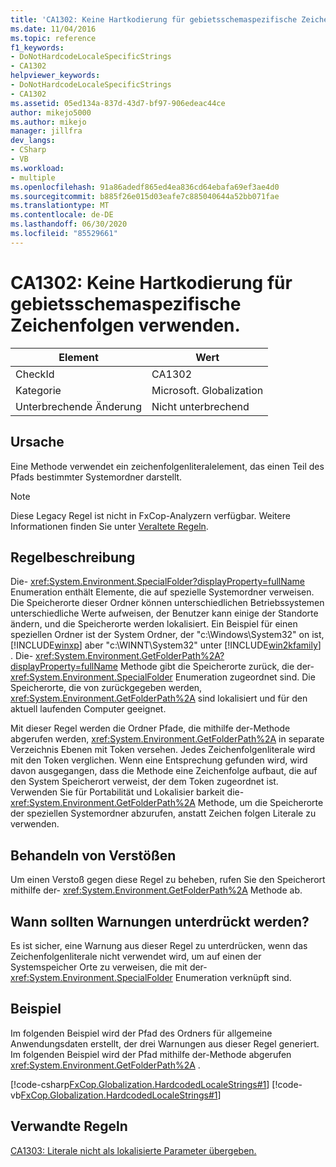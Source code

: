 ```yaml
---
title: 'CA1302: Keine Hartkodierung für gebietsschemaspezifische Zeichenfolgen verwenden.'
ms.date: 11/04/2016
ms.topic: reference
f1_keywords:
- DoNotHardcodeLocaleSpecificStrings
- CA1302
helpviewer_keywords:
- DoNotHardcodeLocaleSpecificStrings
- CA1302
ms.assetid: 05ed134a-837d-43d7-bf97-906edeac44ce
author: mikejo5000
ms.author: mikejo
manager: jillfra
dev_langs:
- CSharp
- VB
ms.workload:
- multiple
ms.openlocfilehash: 91a86adedf865ed4ea836cd64ebafa69ef3ae4d0
ms.sourcegitcommit: b885f26e015d03eafe7c885040644a52bb071fae
ms.translationtype: MT
ms.contentlocale: de-DE
ms.lasthandoff: 06/30/2020
ms.locfileid: "85529661"
---
```

# <a name="ca1302-do-not-hardcode-locale-specific-strings"></a>CA1302: Keine Hartkodierung für gebietsschemaspezifische Zeichenfolgen verwenden.

|Element|Wert|
|-|-|
|CheckId|CA1302|
|Kategorie|Microsoft. Globalization|
|Unterbrechende Änderung|Nicht unterbrechend|

## <a name="cause"></a>Ursache
Eine Methode verwendet ein zeichenfolgenliteralelement, das einen Teil des Pfads bestimmter Systemordner darstellt.

> [!NOTE]
> Diese Legacy Regel ist nicht in FxCop-Analyzern verfügbar. Weitere Informationen finden Sie unter [Veraltete Regeln](fxcop-rule-port-status.md#deprecated-rules).

## <a name="rule-description"></a>Regelbeschreibung
Die- <xref:System.Environment.SpecialFolder?displayProperty=fullName> Enumeration enthält Elemente, die auf spezielle Systemordner verweisen. Die Speicherorte dieser Ordner können unterschiedlichen Betriebssystemen unterschiedliche Werte aufweisen, der Benutzer kann einige der Standorte ändern, und die Speicherorte werden lokalisiert. Ein Beispiel für einen speziellen Ordner ist der System Ordner, der "c:\Windows\System32" on ist, [!INCLUDE[winxp](../code-quality/includes/winxp_md.md)] aber "c:\WINNT\System32" unter [!INCLUDE[win2kfamily](../code-quality/includes/win2kfamily_md.md)] . Die- <xref:System.Environment.GetFolderPath%2A?displayProperty=fullName> Methode gibt die Speicherorte zurück, die der- <xref:System.Environment.SpecialFolder> Enumeration zugeordnet sind. Die Speicherorte, die von zurückgegeben werden, <xref:System.Environment.GetFolderPath%2A> sind lokalisiert und für den aktuell laufenden Computer geeignet.

Mit dieser Regel werden die Ordner Pfade, die mithilfe der-Methode abgerufen werden, <xref:System.Environment.GetFolderPath%2A> in separate Verzeichnis Ebenen mit Token versehen. Jedes Zeichenfolgenliterale wird mit den Token verglichen. Wenn eine Entsprechung gefunden wird, wird davon ausgegangen, dass die Methode eine Zeichenfolge aufbaut, die auf den System Speicherort verweist, der dem Token zugeordnet ist. Verwenden Sie für Portabilität und Lokalisier barkeit die- <xref:System.Environment.GetFolderPath%2A> Methode, um die Speicherorte der speziellen Systemordner abzurufen, anstatt Zeichen folgen Literale zu verwenden.

## <a name="how-to-fix-violations"></a>Behandeln von Verstößen
Um einen Verstoß gegen diese Regel zu beheben, rufen Sie den Speicherort mithilfe der- <xref:System.Environment.GetFolderPath%2A> Methode ab.

## <a name="when-to-suppress-warnings"></a>Wann sollten Warnungen unterdrückt werden?
Es ist sicher, eine Warnung aus dieser Regel zu unterdrücken, wenn das Zeichenfolgenliterale nicht verwendet wird, um auf einen der Systemspeicher Orte zu verweisen, die mit der- <xref:System.Environment.SpecialFolder> Enumeration verknüpft sind.

## <a name="example"></a>Beispiel
Im folgenden Beispiel wird der Pfad des Ordners für allgemeine Anwendungsdaten erstellt, der drei Warnungen aus dieser Regel generiert. Im folgenden Beispiel wird der Pfad mithilfe der-Methode abgerufen <xref:System.Environment.GetFolderPath%2A> .

[!code-csharp[FxCop.Globalization.HardcodedLocaleStrings#1](../code-quality/codesnippet/CSharp/ca1302-do-not-hardcode-locale-specific-strings_1.cs)]
[!code-vb[FxCop.Globalization.HardcodedLocaleStrings#1](../code-quality/codesnippet/VisualBasic/ca1302-do-not-hardcode-locale-specific-strings_1.vb)]

## <a name="related-rules"></a>Verwandte Regeln
[CA1303: Literale nicht als lokalisierte Parameter übergeben.](../code-quality/ca1303.md)
